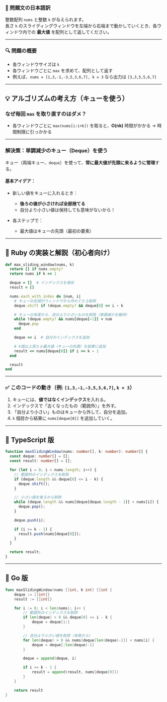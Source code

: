 ### 📝 問題文の日本語訳

整数配列 `nums` と整数 `k` が与えられます。  
長さ `k` のスライディングウィンドウを左端から右端まで動かしていくとき、各ウィンドウ内での **最大値** を配列として返してください。

---

### 🔍 問題の概要

- 各ウィンドウサイズは `k`
- 各ウィンドウごとに `max` を求めて、配列として返す
- 例えば、`nums = [1,3,-1,-3,5,3,6,7], k = 3` なら出力は `[3,3,5,5,6,7]`

---

## 💡 アルゴリズムの考え方（キューを使う）

### なぜ毎回 `max` を取り直すのはダメ？

- 各ウィンドウごとに `max(nums[i:i+k])` を取ると、**O(nk)** 時間がかかる → 時間制限に引っかかる

---

### 解決策：**単調減少のキュー（Deque）を使う**

キュー（両端キュー、`deque`）を使って、**常に最大値が先頭に来るように管理**する。

#### 基本アイデア：

- 新しい値をキューに入れるとき：

  - **後ろの値が小さければ全部捨てる**
  - 自分より小さい値は保持しても意味がないから！

- 各ステップで：
  - 最大値はキューの先頭（最初の要素）

---

## 🧠 Ruby の実装と解説（初心者向け）

```ruby
def max_sliding_window(nums, k)
  return [] if nums.empty?
  return nums if k == 1

  deque = []  # インデックスを保存
  result = []

  nums.each_with_index do |num, i|
    # キューの先頭がウィンドウから外れてたら削除
    deque.shift if !deque.empty? && deque[0] <= i - k

    # キューの末尾から、自分より小さいものを削除（単調減少を維持）
    while !deque.empty? && nums[deque[-1]] < num
      deque.pop
    end

    deque << i  # 自分のインデックスを追加

    # k個以上見たら最大値（キューの先頭）を結果に追加
    result << nums[deque[0]] if i >= k - 1
  end

  result
end
```

---

### ✅ このコードの動き（例: `[1,3,-1,-3,5,3,6,7]`, `k = 3`）

1. キューには、**値ではなくインデックス**を入れる。
2. インデックスで「古くなったもの（範囲外）」を外す。
3. 「自分より小さい」ものはキューから外して、自分を追加。
4. `k` 個目から結果に `nums[deque[0]]` を追加していく。

---

## 🧪 TypeScript 版

```ts
function maxSlidingWindow(nums: number[], k: number): number[] {
  const deque: number[] = [];
  const result: number[] = [];

  for (let i = 0; i < nums.length; i++) {
    // 範囲外のインデックスを削除
    if (deque.length && deque[0] <= i - k) {
      deque.shift();
    }

    // 小さい値を後ろから削除
    while (deque.length && nums[deque[deque.length - 1]] < nums[i]) {
      deque.pop();
    }

    deque.push(i);

    if (i >= k - 1) {
      result.push(nums[deque[0]]);
    }
  }

  return result;
}
```

---

## 🧰 Go 版

```go
func maxSlidingWindow(nums []int, k int) []int {
    deque := []int{}
    result := []int{}

    for i := 0; i < len(nums); i++ {
        // 範囲外のインデックスを削除
        if len(deque) > 0 && deque[0] <= i - k {
            deque = deque[1:]
        }

        // 自分より小さい値を削除（末尾から）
        for len(deque) > 0 && nums[deque[len(deque)-1]] < nums[i] {
            deque = deque[:len(deque)-1]
        }

        deque = append(deque, i)

        if i >= k - 1 {
            result = append(result, nums[deque[0]])
        }
    }

    return result
}
```
